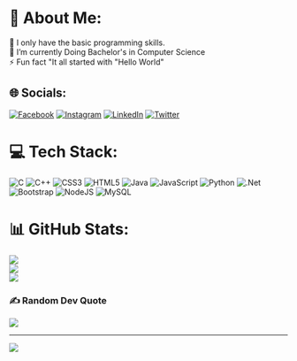 # 💫 About Me:
🔭 I only have the basic programming skills.<br>🌱 I’m currently Doing Bachelor's in Computer Science  <br>⚡ Fun fact "It all started with "Hello World"


## 🌐 Socials:
[![Facebook](https://img.shields.io/badge/Facebook-%231877F2.svg?logo=Facebook&logoColor=white)](https://facebook.com/abdulmuiz.munshi.1) [![Instagram](https://img.shields.io/badge/Instagram-%23E4405F.svg?logo=Instagram&logoColor=white)](https://instagram.com/munshi_muiz) [![LinkedIn](https://img.shields.io/badge/LinkedIn-%230077B5.svg?logo=linkedin&logoColor=white)](https://linkedin.com/in/abdul-muiz-munshi-6ab4141b8) [![Twitter](https://img.shields.io/badge/Twitter-%231DA1F2.svg?logo=Twitter&logoColor=white)](https://twitter.com/muiz_munshi) 

# 💻 Tech Stack:
![C](https://img.shields.io/badge/c-%2300599C.svg?style=for-the-badge&logo=c&logoColor=white) ![C++](https://img.shields.io/badge/c++-%2300599C.svg?style=for-the-badge&logo=c%2B%2B&logoColor=white) ![CSS3](https://img.shields.io/badge/css3-%231572B6.svg?style=for-the-badge&logo=css3&logoColor=white) ![HTML5](https://img.shields.io/badge/html5-%23E34F26.svg?style=for-the-badge&logo=html5&logoColor=white) ![Java](https://img.shields.io/badge/java-%23ED8B00.svg?style=for-the-badge&logo=java&logoColor=white) ![JavaScript](https://img.shields.io/badge/javascript-%23323330.svg?style=for-the-badge&logo=javascript&logoColor=%23F7DF1E) ![Python](https://img.shields.io/badge/python-3670A0?style=for-the-badge&logo=python&logoColor=ffdd54) ![.Net](https://img.shields.io/badge/.NET-5C2D91?style=for-the-badge&logo=.net&logoColor=white) ![Bootstrap](https://img.shields.io/badge/bootstrap-%23563D7C.svg?style=for-the-badge&logo=bootstrap&logoColor=white) ![NodeJS](https://img.shields.io/badge/node.js-6DA55F?style=for-the-badge&logo=node.js&logoColor=white) ![MySQL](https://img.shields.io/badge/mysql-%2300f.svg?style=for-the-badge&logo=mysql&logoColor=white)
# 📊 GitHub Stats:
![](https://github-readme-stats.vercel.app/api?username=muiz03&theme=dark&hide_border=false&include_all_commits=false&count_private=false)<br/>
![](https://github-readme-streak-stats.herokuapp.com/?user=muiz03&theme=dark&hide_border=false)<br/>
![](https://github-readme-stats.vercel.app/api/top-langs/?username=muiz03&theme=dark&hide_border=false&include_all_commits=false&count_private=false&layout=compact)

### ✍️ Random Dev Quote
![](https://quotes-github-readme.vercel.app/api?type=horizontal&theme=radical)


---
[![](https://visitcount.itsvg.in/api?id=muiz03&icon=0&color=0)](https://visitcount.itsvg.in)

<!-- Proudly created with GPRM ( https://gprm.itsvg.in ) -->
